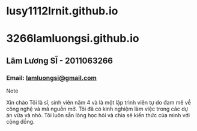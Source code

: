 # lusy1112lrnit.github.io
# 3266lamluongsi.github.io

## Lâm Lương SĨ - 2011063266
### Email: lamluongsi@gmail.com  

> [!NOTE]
> Xin chào
> Tôi là sĩ, sinh viên năm 4 và là một lập trình viên tự do đam mê về công nghệ và mã nguồn mở.
> Tôi đã có kinh nghiệm làm việc trong các dự án vừa và nhỏ.
> Tôi luôn sẵn lòng học hỏi và chia sẻ kiến thức của mình với cộng đồng.
